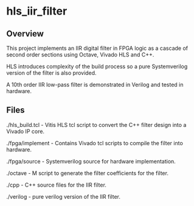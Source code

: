 # hls_iir_filter

## Overview

This project implements an IIR digital filter in FPGA logic as a cascade of second order sections using Octave, Vivado HLS and C++.

HLS introduces complexity of the build process so a pure Systemverilog version of the filter is also provided.

A 10th order IIR low-pass filter is demonstrated in Verilog and tested in hardware.

## Files

./hls_build.tcl - Vitis HLS tcl script to convert the C++ filter design into a Vivado IP core.

./fpga/implement - Contains Vivado tcl scripts to compile the filter into hardware.

./fpga/source - Systemverilog source for hardware implementation.

./octave - M script to generate the filter coefficients for the filter.

./cpp - C++ source files for the IIR filter.

./verilog - pure verilog version of the IIR filter.

